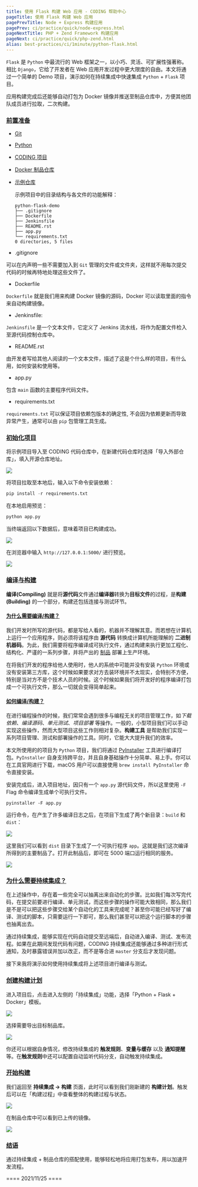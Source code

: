 ```yaml
---
title: 使用 Flask 构建 Web 应用 - CODING 帮助中心
pageTitle: 使用 Flask 构建 Web 应用
pagePrevTitle: Node + Express 构建应用
pagePrev: ci/practice/quick/node-express.html
pageNextTitle: PHP + Zend Framework 构建应用
pageNext: ci/practice/quick/php-zend.html
alias: best-practices/ci/1minute/python-flask.html
---
```


`Flask` 是 `Python` 中最流行的 Web 框架之一，以小巧、灵活、可扩展性强著称。相比 `Django`，它给了开发者在 Web 应用开发过程中更大限度的自由。本文将通过一个简单的 Demo 项目，演示如何在持续集成中快速集成 `Python` + `Flask` 项目。

应用构建完成后还能够自动打包为 Docker 镜像并推送至制品仓库中，方便其他团队成员进行拉取，二次构建。

### [前置准备](#prerequisite)

-   [Git](<https://git-scm.com/>)
-   [Python](<https://www.python.org/>)
-   [CODING 项目](/docs/start/project.html)
-   [Docker 制品仓库](/docs/artifacts/quick-start/docker.html)
-   [示例仓库](https://coding-public.coding.net/public/python-flask-demo/python-flask-demo/git/files)

    示例项目中的目录结构与各文件的功能解释：

    ```git
    python-flask-demo
    ├── .gitignore
    ├── Dockerfile
    ├── Jenkinsfile
    ├── README.rst
    ├── app.py
    └── requirements.txt
    0 directories, 5 files
    ```

-   .gitignore

  可以在内声明一些不需要加入到 `Git` 管理的文件或文件夹，这样就不用每次提交代码的时候再特地处理这些文件了。

-   Dockerfile

  `Dockerfile` 就是我们用来构建 Docker 镜像的源码，Docker 可以读取里面的指令来自动构建镜像。

-   Jenkinsfile: 

  `Jenkinsfile` 是一个文本文件，它定义了 Jenkins 流水线，将作为配置文件检入至源代码控制仓库中。

-   README.rst

  由开发者写给其他人阅读的一个文本文件，描述了这是个什么样的项目，有什么用，如何安装和使用等。

-   app.py

  包含 `main` 函数的主要程序代码文件。

-   requirements.txt

  `requirements.txt` 可以保证项目依赖包版本的确定性, 不会因为依赖更新而导致异常产生，通常可以由 `pip` 包管理工具生成。

### [初始化项目](#init)

将示例项目导入至 CODING 代码仓库中，在新建代码仓库时选择「导入外部仓库」，填入开源仓库地址。

![](https://help-assets.codehub.cn/enterprise/20211125111043.png)

将项目拉取至本地后，输入以下命令安装依赖：

```python
pip install -r requirements.txt
```

在本地启用预览：

```python
python app.py
```

当终端返回以下数据后，意味着项目已构建成功。

![](https://help-assets.codehub.cn/enterprise/20211125112240.png)

在浏览器中输入 `http://127.0.0.1:5000/` 进行预览。

![](https://help-assets.codehub.cn/enterprise/20211125112324.png)

### [编译与构建](#compiling-building)

**编译(Compiling)** 就是将**源代码**文件通过**编译器**转换为**目标文件**的过程，是**构建(Building)** 的一个部分，构建还包括连接与测试环节。

#### [为什么需要编译/构建？](#why-compiling)

我们开发时所写的源代码，都是写给人看的，机器并不理解其意。而若想在计算机上运行一个应用程序，则必须将该程序由 **源代码** 转换成计算机所能理解的 **二进制机器码**。为此，我们需要将程序编译成可执行文件，通过构建来执行更加工程化、结构化、严谨的一系列步骤，并将产出的 [制品](<https://en.wikipedia.org/wiki/Artifact_(software_development)>) 部署上生产环境。

在将我们开发的程序给他人使用时，他人的系统中可能并没有安装 `Python` 环境或没有安装第三方库，这个时候如果要求对方去装环境并不太现实，会特别不方便，特别是当对方不是个技术人员的时候。这个时候如果我们将开发好的程序编译打包成一个可执行文件，那么一切就会变得简单起来。

#### [如何编译/构建？](#how-compiling)

在进行编程操作的时候，我们常常会遇到很多与编程无关的项目管理工作，如*下载依赖*、*编译源码*、*单元测试*、*项目部署* 等操作。一般的，小型项目我们可以手动实现这些操作，然而大型项目这些工作则相对复杂。**构建工具** 是帮助我们实现一系列项目管理、测试和部署操作的工具。同时，它能大大提升我们的效率。

本文所使用的的项目为 `Python` 项目，我们将通过 [PyInstaller](<http://www.pyinstaller.org/>) 工具进行编译打包。`PyInstaller` 自身支持跨平台，并且自身基础操作十分简单、易上手。你可以在工具官网进行下载，macOS 用户可以直接使用 `brew install PyInstaller` 命令直接安装。

安装完成后，进入项目地址，因只有一个 `app.py` 源代码文件，所以这里使用 `-F` Flag 命令编译生成单个可执行文件。

```shell
pyinstaller -F app.py
```

运行命令，在产生了许多编译日志之后，在项目下生成了两个新目录：`build` 和 `dist`：

![](https://help-assets.codehub.cn/enterprise/20211125150358.png)

这里我们可以看到 `dist` 目录下生成了一个可执行程序 `app`。这就是我们这次编译所得到的主要制品了。打开此制品后，即可在 5000 端口运行相同的服务。

![](https://help-assets.codehub.cn/enterprise/20211125150338.png)

### [为什么需要持续集成？](#why-ci)

在上述操作中，存在着一些完全可以抽离出来自动化的步骤。比如我们每次写完代码，在提交前要进行编译、单元测试，而这些步骤的操作可能大致相同，那么我们是不是可以把这些步骤交给某个自动化的工具来完成呢？甚至你可能已经写好了编译、测试的脚本，只需要运行一下即可，那么我们甚至可以把这个运行脚本的步骤也抽离出去。

通过持续集成，能够实现在代码自动提交至远端后，自动进入编译、测试、发布流程。如果在此期间发现代码有问题，CODING 持续集成还能够通过多种进行形式通知，及时暴露错误并加以改正，而不是等合进 `master` 分支后才发现问题。

接下来我将演示如何使用持续集成将上述项目进行编译与测试。

### [创建构建计划](#create-ci)

进入项目后，点击进入左侧的「持续集成」功能，选择「Python + Flask + Docker」模板。

![](https://help-assets.codehub.cn/enterprise/20211125160907.png)

选择需要导出目标制品库。

![](https://help-assets.codehub.cn/enterprise/20211125161103.png)

你还可以根据自身情况，修改持续集成的 **触发规则**、**变量与缓存** 以及 **通知提醒** 等。在**触发规则**中还可以配置自动监听代码分支，自动触发持续集成。

### [开始构建](#start)

我们返回至 **持续集成 -> 构建** 页面，此时可以看到我们刚新建的 **构建计划**。触发后可以在「构建过程」中查看整体的构建过程与状态。

![](https://help-assets.codehub.cn/enterprise/20211125161614.png)

在制品仓库中可以看到已上传的镜像。

![](https://help-assets.codehub.cn/enterprise/20211125161803.png)

### [结语](#end)

通过持续集成 + 制品仓库的搭配使用，能够轻松地将应用打包发布，用以加速开发流程。

==== 2021/11/25 ====
